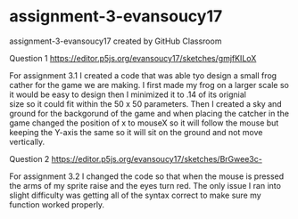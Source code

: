 # assignment-3-evansoucy17
assignment-3-evansoucy17 created by GitHub Classroom

Question 1 
https://editor.p5js.org/evansoucy17/sketches/gmjfKILoX

For assignment 3.1 I created a code that was able tyo design a small frog cather for the game we are making. 
I first made my frog on a larger scale so it would be easy to design then I minimized it to .14 of its orignial  
size so it could fit within the 50 x 50 parameters. Then I created a sky and ground for the backgorund of the game 
and when placing the catcher in the game changed the position of x to mouseX so it will follow the mouse but keeping 
the Y-axis the same so it will sit on the ground and not move vertically. 


Question 2
https://editor.p5js.org/evansoucy17/sketches/BrGwee3c-

For assignment 3.2 I changed the code so that when the mouse is pressed the arms of my sprite raise and the eyes turn red. The only issue I ran into slight difficulty was getting all of the syntax correct to make sure my function worked properly. 
